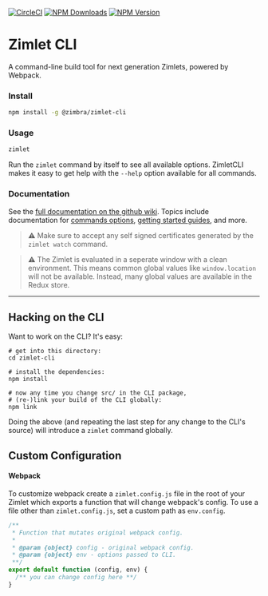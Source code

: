 [![CircleCI](https://circleci.com/gh/Zimbra/zimlet-cli.svg?style=shield&circle-token=770fdb94c5adb3ca436855b59c752a77fc4e7fed)](https://circleci.com/gh/Zimbra/zimlet-cli)
[![NPM Downloads](https://img.shields.io/npm/dm/@zimbra/zimlet-cli.svg?style=flat)](https://www.npmjs.com/package/@zimbra/zimlet-cli)
[![NPM Version](https://img.shields.io/npm/v/@zimbra/zimlet-cli.svg?style=flat)](https://www.npmjs.com/package/@zimbra/zimlet-cli)

# Zimlet CLI

A command-line build tool for next generation Zimlets, powered by Webpack.

### Install

```sh
npm install -g @zimbra/zimlet-cli
```

### Usage

```sh
zimlet
```

Run the `zimlet` command by itself to see all available options. ZimletCLI makes it easy to get help with the `--help` option available for all commands.

### Documentation
See the [full documentation on the github wiki](https://github.com/Zimbra/zimlet-cli/wiki). Topics include documentation for [commands options](https://github.com/Zimbra/zimlet-cli/wiki/CLI-Commands), [getting started guides](https://github.com/Zimbra/zimlet-cli/wiki/Setup-A-Development-Environment), and more.

> :warning: Make sure to accept any self signed certificates generated by the `zimlet watch` command.

> :warning: The Zimlet is evaluated in a seperate window with a clean environment. This means common global values like `window.location` will not be available. Instead, many global values are available in the Redux store.

---

## Hacking on the CLI

Want to work on the CLI? It's easy:

```
# get into this directory:
cd zimlet-cli

# install the dependencies:
npm install

# now any time you change src/ in the CLI package,
# (re-)link your build of the CLI globally:
npm link
```

Doing the above (and repeating the last step for any change to the CLI's source) will introduce a `zimlet` command globally.

## Custom Configuration

#### Webpack

To customize webpack create a `zimlet.config.js` file in the root of your Zimlet which exports a function that will change webpack's config. To use a file other than `zimlet.config.js`, set a custom path as `env.config`.

```js
/**
 * Function that mutates original webpack config.
 *
 * @param {object} config - original webpack config.
 * @param {object} env - options passed to CLI.
 **/
export default function (config, env) {
  /** you can change config here **/
}
```

